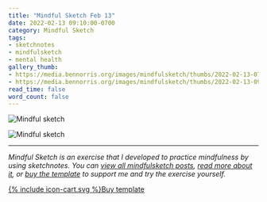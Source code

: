 ```yaml
---
title: "Mindful Sketch Feb 13"
date: 2022-02-13 09:10:00-0700
category: Mindful Sketch
tags:
- sketchnotes
- mindfulsketch
- mental health
gallery_thumb:
- https://media.bennorris.org/images/mindfulsketch/thumbs/2022-02-13-0740-mindfulsketch.jpg
- https://media.bennorris.org/images/mindfulsketch/thumbs/2022-02-13-0910-mindfulsketch.jpg
read_time: false
word_count: false
---
```


![Mindful sketch](https://media.bennorris.org/images/mentalworkhealth/mindfulsketch/2022-02-13-0740-mindfulsketch.jpg)

![Mindful sketch](https://media.bennorris.org/images/mentalworkhealth/mindfulsketch/2022-02-13-0910-mindfulsketch.jpg)

***

*Mindful Sketch is an exercise that I developed to practice mindfulness by using sketchnotes. You can [view all mindfulsketch posts](/tags/mindfulsketch), [read more about it](/mindful-sketch-template/), or [buy the template](https://bennorris.shop/l/mindfulsketch) to support me and try the exercise yourself.*

<a href="https://bennorris.shop/l/mindfulsketch" class="btn"><span class="icon">{% include icon-cart.svg %}</span>Buy template</a>
